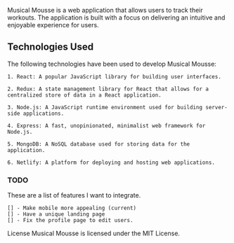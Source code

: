 Musical Mousse is a web application that allows users to track their workouts. The application is built with a focus on delivering an intuitive and enjoyable experience for users.

## Technologies Used

The following technologies have been used to develop Musical Mousse:

    1. React: A popular JavaScript library for building user interfaces.

    2. Redux: A state management library for React that allows for a centralized store of data in a React application.

    3. Node.js: A JavaScript runtime environment used for building server-side applications.

    4. Express: A fast, unopinionated, minimalist web framework for Node.js.

    5. MongoDB: A NoSQL database used for storing data for the application.

    6. Netlify: A platform for deploying and hosting web applications.

### TODO

These are a list of features I want to integrate.

    [] - Make mobile more appealing (current)
    [] - Have a unique landing page
    [] - Fix the profile page to edit users.

License
Musical Mousse is licensed under the MIT License.
